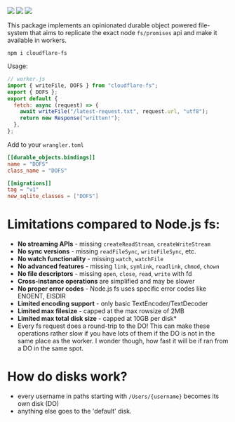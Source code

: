 [![](https://badge.forgithub.com/janwilmake/cloudflare-fs)](https://uithub.com/janwilmake/cloudflare-fs) [![](https://badge.xymake.com/janwilmake/status/1946939223673544864)](https://x.com/janwilmake/status/1946939223673544864) [![](https://b.lmpify.com)](https://letmeprompt.com?q=https://uithub.com/janwilmake/cloudflare-fs)

This package implements an opinionated durable object powered file-system that aims to replicate the exact node `fs/promises` api and make it available in workers.

```
npm i cloudflare-fs
```

Usage:

```js
// worker.js
import { writeFile, DOFS } from "cloudflare-fs";
export { DOFS };
export default {
  fetch: async (request) => {
    await writeFile("/latest-request.txt", request.url, "utf8");
    return new Response("written!");
  },
};
```

Add to your `wrangler.toml`

```toml
[[durable_objects.bindings]]
name = "DOFS"
class_name = "DOFS"

[[migrations]]
tag = "v1"
new_sqlite_classes = ["DOFS"]
```

# Limitations compared to Node.js fs:

- **No streaming APIs** - missing `createReadStream`, `createWriteStream`
- **No sync versions** - missing `readFileSync`, `writeFileSync`, etc.
- **No watch functionality** - missing `watch`, `watchFile`
- **No advanced features** - missing `link`, `symlink`, `readlink`, `chmod`, `chown`
- **No file descriptors** - missing `open`, `close`, `read`, `write` with fd
- **Cross-instance operations** are simplified and may be slower
- **No proper error codes** - Node.js fs uses specific error codes like ENOENT, EISDIR
- **Limited encoding support** - only basic TextEncoder/TextDecoder
- **Limited max filesize** - capped at the max rowsize of 2MB
- **Limited max total disk size** - capped at 10GB per disk\*
- Every fs request does a round-trip to the DO! This can make these operations rather slow if you have lots of them if the DO is not in the same place as the worker. I wonder though, how fast it will be if ran from a DO in the same spot.

# How do disks work?

- every username in paths starting with `/Users/{username}` becomes its own disk (DO)
- anything else goes to the 'default' disk.
